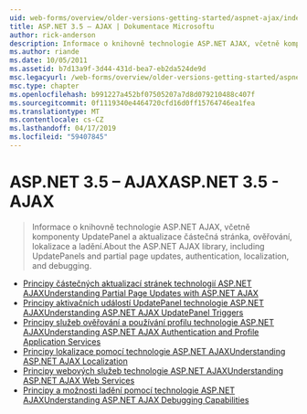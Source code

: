 ```yaml
---
uid: web-forms/overview/older-versions-getting-started/aspnet-ajax/index
title: ASP.NET 3.5 – AJAX | Dokumentace Microsoftu
author: rick-anderson
description: Informace o knihovně technologie ASP.NET AJAX, včetně komponenty UpdatePanel a aktualizace částečná stránka, ověřování, lokalizace a ladění.
ms.author: riande
ms.date: 10/05/2011
ms.assetid: b7d13a9f-3d44-431d-bea7-eb2da524de9d
msc.legacyurl: /web-forms/overview/older-versions-getting-started/aspnet-ajax
msc.type: chapter
ms.openlocfilehash: b991227a452bf07505207a7d8d079210488c407f
ms.sourcegitcommit: 0f1119340e4464720cfd16d0ff15764746ea1fea
ms.translationtype: MT
ms.contentlocale: cs-CZ
ms.lasthandoff: 04/17/2019
ms.locfileid: "59407845"
---
```

# <a name="aspnet-35---ajax"></a><span data-ttu-id="3f219-103">ASP.NET 3.5 – AJAX</span><span class="sxs-lookup"><span data-stu-id="3f219-103">ASP.NET 3.5 - AJAX</span></span>

> <span data-ttu-id="3f219-104">Informace o knihovně technologie ASP.NET AJAX, včetně komponenty UpdatePanel a aktualizace částečná stránka, ověřování, lokalizace a ladění.</span><span class="sxs-lookup"><span data-stu-id="3f219-104">About the ASP.NET AJAX library, including UpdatePanels and partial page updates, authentication, localization, and debugging.</span></span>


- [<span data-ttu-id="3f219-105">Principy částečných aktualizací stránek technologií ASP.NET AJAX</span><span class="sxs-lookup"><span data-stu-id="3f219-105">Understanding Partial Page Updates with ASP.NET AJAX</span></span>](understanding-partial-page-updates-with-asp-net-ajax.md)
- [<span data-ttu-id="3f219-106">Principy aktivačních událostí UpdatePanel technologie ASP.NET AJAX</span><span class="sxs-lookup"><span data-stu-id="3f219-106">Understanding ASP.NET AJAX UpdatePanel Triggers</span></span>](understanding-asp-net-ajax-updatepanel-triggers.md)
- [<span data-ttu-id="3f219-107">Principy služeb ověřování a používání profilu technologie ASP.NET AJAX</span><span class="sxs-lookup"><span data-stu-id="3f219-107">Understanding ASP.NET AJAX Authentication and Profile Application Services</span></span>](understanding-asp-net-ajax-authentication-and-profile-application-services.md)
- [<span data-ttu-id="3f219-108">Principy lokalizace pomocí technologie ASP.NET AJAX</span><span class="sxs-lookup"><span data-stu-id="3f219-108">Understanding ASP.NET AJAX Localization</span></span>](understanding-asp-net-ajax-localization.md)
- [<span data-ttu-id="3f219-109">Principy webových služeb technologie ASP.NET AJAX</span><span class="sxs-lookup"><span data-stu-id="3f219-109">Understanding ASP.NET AJAX Web Services</span></span>](understanding-asp-net-ajax-web-services.md)
- [<span data-ttu-id="3f219-110">Principy a možnosti ladění pomocí technologie ASP.NET AJAX</span><span class="sxs-lookup"><span data-stu-id="3f219-110">Understanding ASP.NET AJAX Debugging Capabilities</span></span>](understanding-asp-net-ajax-debugging-capabilities.md)
